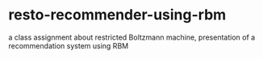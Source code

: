 # resto-recommender-using-rbm
a class assignment about restricted Boltzmann machine, presentation of a recommendation system using RBM
